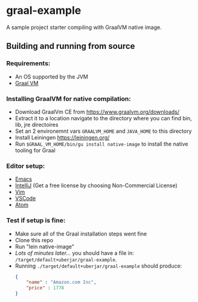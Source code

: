 # graal-example

A sample project starter compiling with GraalVM native image.

## Building and running from source

### Requirements:
- An OS supported by the JVM
- [Graal VM](https://www.graalvm.org/downloads/)

### Installing GraalVM for native compilation:
- Download GraalVm CE from https://www.graalvm.org/downloads/
- Extract it to a location navigate to the directory where you can find bin, lib, jre directoires
- Set an 2 environemnt vars `GRAALVM_HOME` and `JAVA_HOME` to this directory
- Install Leiningen https://leiningen.org/
- Run `$GRAAL_VM_HOME/bin/gu install native-image` to install the native tooling for Graal

### Editor setup:
- [Emacs](https://cider.mx/)
- [IntelliJ](https://cursive-ide.com/) (Get a free license by choosing Non-Commercial License)
- [Vim](https://github.com/tpope/vim-fireplace)
- [VSCode](https://marketplace.visualstudio.com/items?itemName=betterthantomorrow.calva)
- [Atom](https://atom.io/packages/chlorine)

### Test if setup is fine:
- Make sure all of the Graal installation steps went fine
- Clone this repo
- Run "lein native-image"
- *Lots of minutes later...* you should have a file in: `/target/default+uberjar/graal-example`.
- Running `./target/default+uberjar/graal-example` should produce:
  ```json
  {
      "name" : "Amazon.com Inc",
      "price" : 1778
  }
  ```
